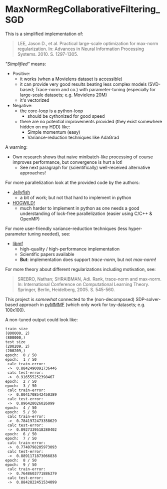 # MaxNormRegCollaborativeFiltering_SGD

This is a simplified implementation of:

> LEE, Jason D., et al. Practical large-scale optimization for max-norm regularization. In: Advances in Neural Information Processing Systems. 2010. S. 1297-1305.

*"Simplified"* means:

- Positive:
  - it works (when a Movielens dataset is accessible)
  - it can provide very good results beating less complex models (SVD-based; Trace-norm and co.) with parameter-tuning (especially for large-scale datasets; e.g. Movielens 20M)
  - it's vectorized
- Negative:
  - the core-loop is a python-loop
    - should be cythonized for good speed
  - there are no potential improvements provided (they exist somewhere hidden on my HDD) like:
    - Simple momentum (easy)
    - Variance-reduction techniques like AdaGrad

A warning:

- Own research shows that naive minibatch-like processing of course improves performance, but convergence is hurt a lot!
  - See next paragraph for (scientifically) well-received alternative approaches!

For more parallelization look at the provided code by the authors:

- [Jellyfish](http://i.stanford.edu/hazy/victor/jellyfish/)
  - a bit of work; but not that hard to implement in python
- [HOGWILD!](http://i.stanford.edu/hazy/victor/Hogwild/)
  - much harder to implement in python as one needs a good understanding of lock-free parallelization (easier using C/C++ & OpenMP)

For more user-friendly variance-reduction techniques (less hyper-parameter tuning needed), see:
- [libmf](https://www.csie.ntu.edu.tw/~cjlin/libmf/)
  - high-quality / high-performance implementation
  - Scientific papers available
  - **But**: implementation does support *trace-norm*, but not *max-norm*!

For more theory about different regularizations including motivation, see:

> SREBRO, Nathan; SHRAIBMAN, Adi. Rank, trace-norm and max-norm. In: International Conference on Computational Learning Theory. Springer, Berlin, Heidelberg, 2005. S. 545-560.

This project is *somewhat* connected to the (non-decomposed) SDP-solver-based approach in [pyMMMF](https://github.com/sschnug/pyMMMF) (which only work for toy-datasets; e.g. 100x100).

A non-tuned output could look like:

    train size
    (800000, 2)
    (800000,)
    test size
    (200209, 2)
    (200209,)
    epoch:  0 / 50
    epoch:  1 / 50
     calc train-error:
     ->  0.8842490091736446
     calc test-error:
     ->  0.916555252398467
    epoch:  2 / 50
    epoch:  3 / 50
     calc train-error:
     ->  0.8041708542450389
     calc test-error:
     ->  0.896428026026099
    epoch:  4 / 50
    epoch:  5 / 50
     calc train-error:
     ->  0.7841972473358629
     calc test-error:
     ->  0.8927339518280402
    epoch:  6 / 50
    epoch:  7 / 50
     calc train-error:
     ->  0.7740798205973093
     calc test-error:
     ->  0.8891171873066838
    epoch:  8 / 50
    epoch:  9 / 50
     calc train-error:
     ->  0.7648603771886379
     calc test-error:
     ->  0.8842822451534099
